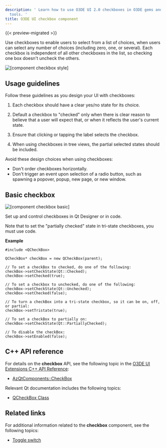 ```yaml
---
description: ' Learn how to use O3DE UI 2.0 checkboxes in O3DE gems and
  tools. '
title: O3DE UI checkbox component
---
```


{{< preview-migrated >}}

Use checkboxes to enable users to select from a list of choices, when users can select any number of choices \(including zero, one, or several\)\. Each checkbox is independent of all other checkboxes in the list, so checking one box doesn't uncheck the others\.

![\[component checkbox style\]](/images/tools-ui/component-checkbox-style.png)

## Usage guidelines<a name="checkbox-usage"></a>

Follow these guidelines as you design your UI with checkboxes:

1.  Each checkbox should have a clear yes/no state for its choice\.

1.  Default a checkbox to "checked" only when there is clear reason to believe that a user will expect that, or when it reflects the user's current state\.

1.  Ensure that clicking or tapping the label selects the checkbox\.

1.  When using checkboxes in tree views, the partial selected states should be included\.

Avoid these design choices when using checkboxes:
+ Don't order checkboxes horizontally\.
+ Don't trigger an event upon selection of a radio button, such as spawning a popover, popup, new page, or new window\.

## Basic checkbox<a name="checkbox-basic"></a>

![\[component checkbox basic\]](/images/tools-ui/component-checkbox-basic.png)

Set up and control checkboxes in Qt Designer or in code\.

Note that to set the "partially checked" state in tri\-state checkboxes, you must use code\.

 **Example**

```
#include <QCheckBox>

QCheckBox* checkBox = new QCheckBox(parent);

// To set a checkBox to checked, do one of the following:
checkBox->setCheckState(Qt::Checked);
checkBox->setChecked(true);

// To set a checkbox to unchecked, do one of the following:
checkBox->setCheckState(Qt::Unchecked);
checkBox->setChecked(false);

// To turn a checkBox into a tri-state checkbox, so it can be on, off, or partial:
checkBox->setTristate(true);

// To set a checkBox to partially on:
checkBox->setCheckState(Qt::PartiallyChecked);

// To disable the checkBox:
checkBox->setEnabled(false);
```

## C\+\+ API reference<a name="checkbox-api-ref"></a>

For details on the **checkbox** API, see the following topic in the [O3DE UI Extensions C\+\+ API Reference](/docs/api/frameworks/azqtcomponents/namespace_az_qt_components.html):
+  [AzQtComponents::CheckBox](/docs/api/frameworks/azqtcomponents/class_az_qt_components_1_1_check_box.html)

Relevant Qt documentation includes the following topics:
+  [QCheckBox Class](https://doc.qt.io/qt-5/qcheckbox.html)

## Related links<a name="checkbox-related-links"></a>

For additional information related to the **checkbox** component, see the following topics:
+  [Toggle switch](uidev-toggle-switch-component.md)
